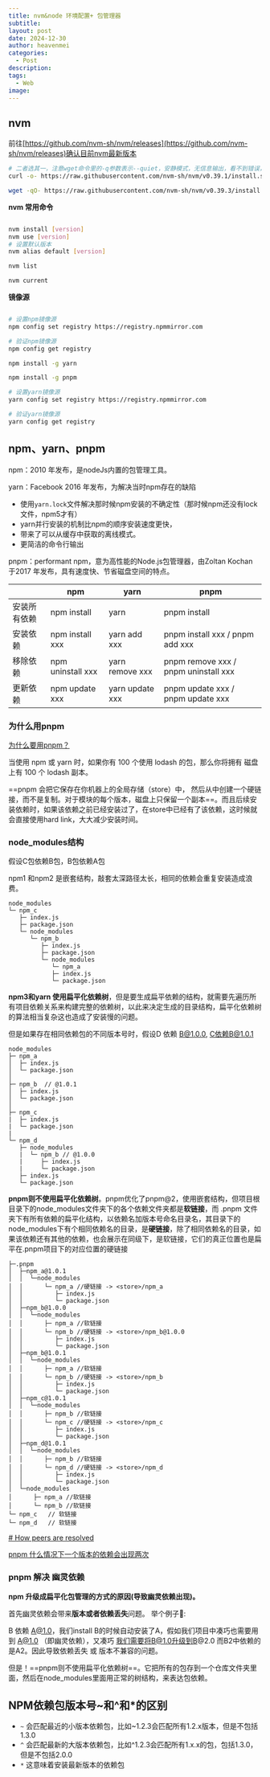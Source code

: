 ```yaml
---
title: nvm&node 环境配置+ 包管理器
subtitle: 
layout: post
date: 2024-12-30
author: heavenmei
categories:
  - Post
description: 
tags:
  - Web
image:
---
```

## nvm 

前往[https://github.com/nvm-sh/nvm/releases](https://github.com/nvm-sh/nvm/releases)确认目前nvm最新版本

```bash
# 二者选其一，注意wget命令里的-q参数表示--quiet，安静模式，无信息输出，看不到错误，也可去掉该参数
curl -o- https://raw.githubusercontent.com/nvm-sh/nvm/v0.39.1/install.sh | bash

wget -qO- https://raw.githubusercontent.com/nvm-sh/nvm/v0.39.3/install.sh | bash

```



**nvm 常用命令**
```bash

nvm install [version]
nvm use [version]
# 设置默认版本
nvm alias default [version]

nvm list

nvm current
```


**镜像源**
```bash

# 设置npm镜像源
npm config set registry https://registry.npmmirror.com

# 验证npm镜像源
npm config get registry

npm install -g yarn

npm install -g pnpm

# 设置yarn镜像源
yarn config set registry https://registry.npmmirror.com

# 验证yarn镜像源
yarn config get registry

```


## npm、yarn、pnpm

npm：2010 年发布，是nodeJs内置的包管理工具。

yarn：Facebook 2016 年发布，为解决当时npm存在的缺陷
- 使用`yarn.lock`文件解决那时候npm安装的不确定性（那时候npm还没有lock文件，npm5才有）
- yarn并行安装的机制比npm的顺序安装速度更快，
- 带来了可以从缓存中获取的离线模式。
- 更简洁的命令行输出


pnpm：performant npm，意为高性能的Node.js包管理器，由Zoltan Kochan 于2017 年发布，具有速度快、节省磁盘空间的特点。

|        | npm               | yarn            | pnpm                                 |
| ------ | ----------------- | --------------- | ------------------------------------ |
| 安装所有依赖 | npm install       | yarn            | pnpm install                         |
| 安装依赖   | npm install xxx   | yarn add xxx    | pnpm install xxx / pnpm add xxx      |
| 移除依赖   | npm uninstall xxx | yarn remove xxx | pnpm remove xxx / pnpm uninstall xxx |
| 更新依赖   | npm update xxx    | yarn update xxx | pnpm update xxx / pnpm update xxx    |




### 为什么用pnpm

[为什么要用pnpm？](https://link.juejin.cn/?target=https%3A%2F%2Fwww.kochan.io%2Fnodejs%2Fwhy-should-we-use-pnpm.html "https://www.kochan.io/nodejs/why-should-we-use-pnpm.html")


当使用 npm 或 yarn 时，如果你有 100 个使用 lodash 的包，那么你将拥有 磁盘上有 100 个 lodash 副本。

==pnpm 会把它保存在你机器上的全局存储（store）中， 然后从中创建一个硬链接，而不是复制。对于模块的每个版本，磁盘上只保留一个副本==。而且后续安装依赖时，如果该依赖之前已经安装过了，在store中已经有了该依赖，这时候就会直接使用hard link，大大减少安装时间。


### node_modules结构
假设C包依赖B包，B包依赖A包

npm1 和npm2 是嵌套结构，敲套太深路径太长，相同的依赖会重复安装造成浪费。
```shell
node_modules
└─ npm_c
   ├─ index.js
   ├─ package.json
   └─ node_modules
      └─ npm_b
         ├─ index.js
         ├─ package.json
         └─ node_modules
      		└─ npm_a
         	├─ index.js
         	└─ package.json
```


**npm3和yarn 使用扁平化依赖树**，但是要生成扁平依赖的结构，就需要先遍历所有项目依赖关系来构建完整的依赖树，以此来决定生成的目录结构，扁平化依赖树的算法相当复杂这也造成了安装慢的问题。

但是如果存在相同依赖包的不同版本号时，假设D 依赖 B@1.0.0, C依赖B@1.0.1

```shell
node_modules
├─ npm_a
│  ├─ index.js
│  └─ package.json
│
├─ npm_b  // @1.0.1
│  ├─ index.js
│  └─ package.json
│
├─ npm_c
|  ├─ index.js
|  └─ package.json
|
└─ npm_d
   ├─ node_modules
   |  └─ npm_b // @1.0.0
   |     ├─ index.js
   |     └─ package.json
   ├─ index.js
   └─ package.json
```


**pnpm则不使用扁平化依赖树**。pnpm优化了pnpm@2，使用嵌套结构，但项目根目录下的node_modules文件夹下的各个依赖文件夹都是**软链接**，而 .pnpm 文件夹下有所有依赖的扁平化结构，以依赖名加版本号命名目录名，其目录下的node_modules下有个相同依赖名的目录，是**硬链接**，除了相同依赖名的目录，如果该依赖还有其他的依赖，也会展示在同级下，是软链接，它们的真正位置也是扁平在.pnpm项目下的对应位置的硬链接

```shell
├─.pnpm
│  ├─npm_a@1.0.1
│  │  └─node_modules
│  │      └─ npm_a //硬链接 -> <store>/npm_a
│  │         ├─ index.js
│  │		 └─ package.json
│  ├─npm_b@1.0.0
│  │  └─node_modules
│  │      ├─ npm_a //软链接 
│  │      └─ npm_b //硬链接 -> <store>/npm_b@1.0.0
│  │         ├─ index.js
│  │		 └─ package.json
│  ├─npm_b@1.0.1
│  │  └─node_modules
│  │      ├─ npm_a //软链接 
│  │      └─ npm_b //硬链接 -> <store>/npm_b
│  │         ├─ index.js
│  │		 └─ package.json
│  ├─npm_c@1.0.1
│  │  └─node_modules
│  │      ├─ npm_b //软链接 
│  │      └─ npm_c //硬链接 -> <store>/npm_c
│  │         ├─ index.js
│  │		 └─ package.json
│  ├─npm_d@1.0.1
│  │  └─node_modules
│  │      ├─ npm_b //软链接 
│  │      └─ npm_d //硬链接 -> <store>/npm_d
│  │         ├─ index.js
│  │		 └─ package.json
│  └─node_modules
│      ├─ npm_a //软链接 
│      └─ npm_b //软链接 
└─ npm_c   // 软链接 
└─ npm_d   // 软链接 
```


[# How peers are resolved](https://pnpm.io/how-peers-are-resolved)

[pnpm 什么情况下一个版本的依赖会出现两次](https://zhuanlan.zhihu.com/p/370243042)
### pnpm 解决 幽灵依赖

**npm 升级成扁平化包管理的方式的原因(导致幽灵依赖出现)。**

首先幽灵依赖会带来**版本或者依赖丢失**问题。 举个例子🌰:

B 依赖 A@1.0，我们install B的时候自动安装了A，假如我们项目中凑巧也需要用到 A@1.0 （即幽灵依赖），又凑巧 我们需要将B@1.0升级到B@2.0 而B2中依赖的是A2。因此导致依赖丢失 或 版本不兼容的问题。


但是！==pnpm则不使用扁平化依赖树==。它把所有的包存到一个仓库文件夹里面，然后在node_modules里面用正常的树结构，来表达包依赖。




##  NPM依赖包版本号~和^和*的区别


- `~` 会匹配最近的小版本依赖包，比如~1.2.3会匹配所有1.2.x版本，但是不包括1.3.0  
- `^` 会匹配最新的大版本依赖包，比如^1.2.3会匹配所有1.x.x的包，包括1.3.0，但是不包括2.0.0  
- `*` 这意味着安装最新版本的依赖包